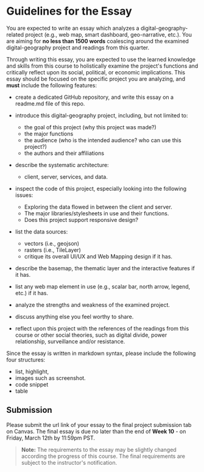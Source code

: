 # Guidelines for the Essay

You are expected to write an essay which analyzes a digital-geography-related project (e.g., web map, smart dashboard, geo-narrative, etc.). You are aiming for **no less than 1500 words** coalescing around the examined digital-geography project and readings from this quarter.

Through writing this essay, you are expected to use the learned knowledge and skills from this course to holistically examine the project's functions and critically reflect upon its social, political, or economic implications. This essay should be focused on the specific project you are analyzing, and **must** include the following features:

- create a dedicated GitHub repository, and write this essay on a readme.md file of this repo.

- introduce this digital-geography project, including, but not limited to:
  - the goal of this project (why this project was made?)
  - the major functions
  - the audience (who is the intended audience? who can use this project?)
  - the authors and their affiliations 
  
- describe the systematic architecture:
  - client, server, services, and data.
  
- inspect the code of this project, especially looking into the following issues:
  - Exploring the data flowed in between the client and server.
  - The major libraries/stylesheets in use and their functions.
  - Does this project support responsive design?
  
- list the data sources:
  - vectors (i.e., geojson)
  - rasters (i.e., TileLayer)
  - critique its overall UI/UX and Web Mapping design if it has.
  
- describe the basemap, the thematic layer and the interactive features if it has.

- list any web map element in use (e.g., scalar bar, north arrow, legend, etc.) if it has.

- analyze the strengths and weakness of the examined project.

- discuss anything else you feel worthy to share.

- reflect upon this project with the references of the readings from this course or other social theories, such as digital divide, power relationship, surveillance and/or resistance.

Since the essay is written in markdown syntax, please include the following four structures:

- list, highlight,
- images such as screenshot.
- code snippet
- table

## Submission

Please submit the url link of your essay to the final project submission tab on Canvas. The final essay is due no later than the end of **Week 10** - on Friday, March 12th by 11:59pm PST.

>  **Note:** The requirements to the essay may be slightly changed according the progress of this course. The final requirements are subject to the instructor's notification.
